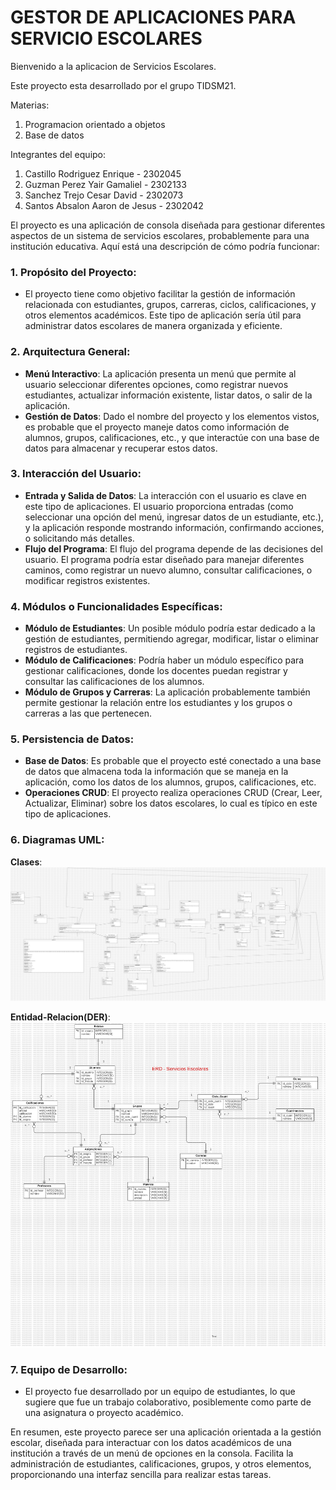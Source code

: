# GESTOR DE APLICACIONES PARA SERVICIO ESCOLARES

Bienvenido a la aplicacion de Servicios Escolares.
         
Este proyecto esta desarrollado por el grupo TIDSM21.

Materias: 
  1. Programacion orientado a objetos 
  2. Base de datos

 Integrantes del equipo:
            
1. Castillo Rodriguez Enrique - 2302045 
2. Guzman Perez Yair Gamaliel - 2302133 
5. Sanchez Trejo Cesar David - 2302073 
4. Santos Absalon Aaron de Jesus - 2302042 

El proyecto es una aplicación de consola diseñada para gestionar diferentes aspectos de un sistema de servicios escolares, probablemente para una institución educativa. Aquí está una descripción de cómo podría funcionar:

### 1. **Propósito del Proyecto**:
   - El proyecto tiene como objetivo facilitar la gestión de información relacionada con estudiantes, grupos, carreras, ciclos, calificaciones, y otros elementos académicos. Este tipo de aplicación sería útil para administrar datos escolares de manera organizada y eficiente.

### 2. **Arquitectura General**:
   - **Menú Interactivo**: La aplicación presenta un menú que permite al usuario seleccionar diferentes opciones, como registrar nuevos estudiantes, actualizar información existente, listar datos, o salir de la aplicación.
   - **Gestión de Datos**: Dado el nombre del proyecto y los elementos vistos, es probable que el proyecto maneje datos como información de alumnos, grupos, calificaciones, etc., y que interactúe con una base de datos para almacenar y recuperar estos datos.

### 3. **Interacción del Usuario**:
   - **Entrada y Salida de Datos**: La interacción con el usuario es clave en este tipo de aplicaciones. El usuario proporciona entradas (como seleccionar una opción del menú, ingresar datos de un estudiante, etc.), y la aplicación responde mostrando información, confirmando acciones, o solicitando más detalles.
   - **Flujo del Programa**: El flujo del programa depende de las decisiones del usuario. El programa podría estar diseñado para manejar diferentes caminos, como registrar un nuevo alumno, consultar calificaciones, o modificar registros existentes.

### 4. **Módulos o Funcionalidades Específicas**:
   - **Módulo de Estudiantes**: Un posible módulo podría estar dedicado a la gestión de estudiantes, permitiendo agregar, modificar, listar o eliminar registros de estudiantes.
   - **Módulo de Calificaciones**: Podría haber un módulo específico para gestionar calificaciones, donde los docentes puedan registrar y consultar las calificaciones de los alumnos.
   - **Módulo de Grupos y Carreras**: La aplicación probablemente también permite gestionar la relación entre los estudiantes y los grupos o carreras a las que pertenecen.

### 5. **Persistencia de Datos**:
   - **Base de Datos**: Es probable que el proyecto esté conectado a una base de datos que almacena toda la información que se maneja en la aplicación, como los datos de los alumnos, grupos, calificaciones, etc.
   - **Operaciones CRUD**: El proyecto realiza operaciones CRUD (Crear, Leer, Actualizar, Eliminar) sobre los datos escolares, lo cual es típico en este tipo de aplicaciones.
     
### 6. **Diagramas UML**:
**Clases**:
![ClassDiagram - SC](/ClassDiagram%20-%20SC.png)

**Entidad-Relacion(DER)**:
![E.R. Diagram](/ERDDiagram%20-%20SC.png)

### 7. **Equipo de Desarrollo**:
   - El proyecto fue desarrollado por un equipo de estudiantes, lo que sugiere que fue un trabajo colaborativo, posiblemente como parte de una asignatura o proyecto académico.

En resumen, este proyecto parece ser una aplicación orientada a la gestión escolar, diseñada para interactuar con los datos académicos de una institución a través de un menú de opciones en la consola. Facilita la administración de estudiantes, calificaciones, grupos, y otros elementos, proporcionando una interfaz sencilla para realizar estas tareas.
